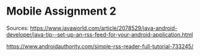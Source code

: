# Mobile Assignment 2

Sources: 
https://www.javaworld.com/article/2078529/java-android-developer/java-tip--set-up-an-rss-feed-for-your-android-application.html

https://www.androidauthority.com/simple-rss-reader-full-tutorial-733245/


